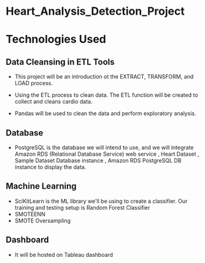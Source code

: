 # Heart_Analysis_Detection_Project

# Technologies Used

## Data Cleansing in ETL Tools

 - This project will be an introduction ot the EXTRACT, TRANSFORM, and LOAD process.

 - Using the ETL process to clean data. The ETL function will be created to collect and cleans cardio data.

 - Pandas will be used to clean the data and perform exploratory analysis.


## Database

 - PostgreSQL is the database we will intend to use, and we will integrate Amazon RDS (Relational Database Service) web service , Heart Dataset , Sample Dataset
Database instance , Amazon RDS PostgreSQL DB instance to display the data.


## Machine Learning

- SciKitLearn is the ML library we'll be using to create a classifier. Our training and testing setup is Random Forest Classifier
- SMOTEENN
- SMOTE Oversampling

## Dashboard

- It will be hosted on Tableau dashboard
